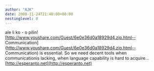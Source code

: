 ```yaml
---
author: "AJK"
date: 2008-11-24T21:40:00+00:00
nestinglevel: 0
---
```

ale li ko - o pilin![http://www.youshare.com/Guest/6e0e36d0a18929d4.zip.html--
Communication](http://www.youshare.com/Guest/6e0e36d0a18929d4.zip.html--
Communication) is essential. So we need decent tools when communicationis lacking, when language capability is hard to acquire...[http://esperanto.net](http://esperanto.net)